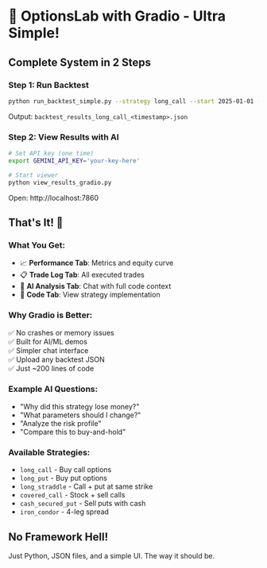 # 🚀 OptionsLab with Gradio - Ultra Simple!

## Complete System in 2 Steps

### Step 1: Run Backtest
```bash
python run_backtest_simple.py --strategy long_call --start 2025-01-01 --end 2025-06-30
```

Output: `backtest_results_long_call_<timestamp>.json`

### Step 2: View Results with AI
```bash
# Set API key (one time)
export GEMINI_API_KEY='your-key-here'

# Start viewer
python view_results_gradio.py
```

Open: http://localhost:7860

## That's It! 🎉

### What You Get:
- 📈 **Performance Tab**: Metrics and equity curve
- 📋 **Trade Log Tab**: All executed trades
- 🤖 **AI Analysis Tab**: Chat with full code context
- 📝 **Code Tab**: View strategy implementation

### Why Gradio is Better:
✅ No crashes or memory issues  
✅ Built for AI/ML demos  
✅ Simpler chat interface  
✅ Upload any backtest JSON  
✅ Just ~200 lines of code  

### Example AI Questions:
- "Why did this strategy lose money?"
- "What parameters should I change?"
- "Analyze the risk profile"
- "Compare this to buy-and-hold"

### Available Strategies:
- `long_call` - Buy call options
- `long_put` - Buy put options
- `long_straddle` - Call + put at same strike
- `covered_call` - Stock + sell calls
- `cash_secured_put` - Sell puts with cash
- `iron_condor` - 4-leg spread

## No Framework Hell!
Just Python, JSON files, and a simple UI. The way it should be.